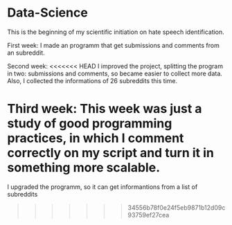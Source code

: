 # Data-Science
This is the beginning of my scientific initiation on hate speech identification.

First week:
  I made an programm that get submissions and comments from an subreddit.
  
Second week:
<<<<<<< HEAD
  I improved the project, splitting the program in two: submissions and comments, so became easier to collect more data. Also, I collected the informations of 26 subreddits this time.

Third week:
  This week was just a study of good programming practices, in which I comment correctly on my script and turn it in something more scalable.
=======
   I upgraded the programm, so it can get informantions from a list of subreddits
>>>>>>> 34556b78f0e24f5eb9871b12d09c93759ef27cea
